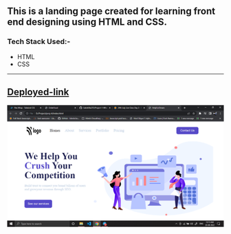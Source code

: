 ## This is a landing page created for learning front end designing using HTML and CSS.

### Tech Stack Used:-
- HTML
- CSS

----
## [Deployed-link](https://e-marketing-landing-page.netlify.app/)


![Image](img/Screenshot%20(358).png)